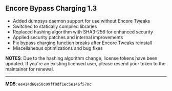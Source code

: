 ## Encore Bypass Charging 1.3

- Added dumpsys daemon support for use without Encore Tweaks
- Switched to statically compiled libraries
- Replaced hashing algorithm with SHA3-256 for enhanced security
- Applied security patches and internal improvements
- Fix bypass charging function breaks after Encore Tweaks reinstall
- Miscellaneous optimizations and bug fixes

**NOTES**: Due to the hashing algorithm change, license tokens have been updated. If you're an existing licensed user, please resend your token to the maintainer for renewal.

---
**MD5**: `ee414d68e50c09ff9df1ec5e146f570c`
